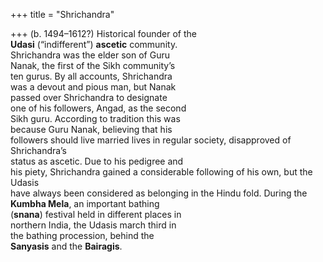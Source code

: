 +++
title = "Shrichandra"

+++
(b. 1494–1612?) Historical founder of the  
**Udasi** (“indifferent”) **ascetic** community.  
Shrichandra was the elder son of Guru  
Nanak, the first of the Sikh community’s  
ten gurus. By all accounts, Shrichandra  
was a devout and pious man, but Nanak  
passed over Shrichandra to designate  
one of his followers, Angad, as the second  
Sikh guru. According to tradition this was  
because Guru Nanak, believing that his  
followers should live married lives in regular society, disapproved of Shrichandra’s  
status as ascetic. Due to his pedigree and  
his piety, Shrichandra gained a considerable following of his own, but the Udasis  
have always been considered as belonging in the Hindu fold. During the  
**Kumbha Mela**, an important bathing  
(**snana**) festival held in different places in  
northern India, the Udasis march third in  
the bathing procession, behind the  
**Sanyasis** and the **Bairagis**.